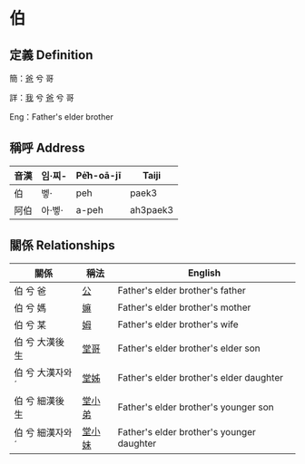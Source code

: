 # 伯
## 定義 Definition
簡：[爸](member2.md) 兮 哥

詳：[我](member1.md) 兮 [爸](member2.md) 兮 哥

Eng：Father's elder brother

## 稱呼 Address

音漢 | 임·찌- | Pe̍͘h-oā-jī | Taiji
--- | --- | --- | --- 
伯 | 벻· | pe͘h | paek3 
阿伯 | 아·벻· | a-pe͘h | ah3paek3 


## 關係 Relationships

關係 | 稱法 | English
--- | --- | --- 
伯 兮 爸 | [公](member8.md) | Father's elder brother's father
伯 兮 媽 | [嫲](member9.md) | Father's elder brother's mother
伯 兮 某 | [姆](member33.md) | Father's elder brother's wife
伯 兮 大漢後生 | [堂哥](member35.md) | Father's elder brother's elder son
伯 兮 大漢자와ˊ | [堂姊](member36.md) | Father's elder brother's elder daughter
伯 兮 細漢後生 | [堂小弟](member37.md) | Father's elder brother's younger son
伯 兮 細漢자와ˊ | [堂小妹](member38.md) | Father's elder brother's younger daughter
